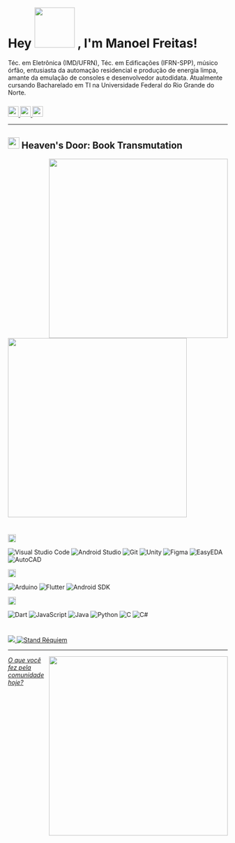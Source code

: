 <h1> 
  Hey 
  <img src="https://i.imgur.com/DwsoBvD.gif" width = "92"/> 
  , I'm Manoel Freitas!
</h1>

  Téc. em Eletrônica (IMD/UFRN), Téc. em Edificações (IFRN-SPP), músico órfão, entusiasta da automação residencial e produção de energia limpa, amante da emulação de consoles e desenvolvedor autodidata. Atualmente cursando Bacharelado em TI na Universidade Federal do Rio Grande do Norte.

<h3> </h3>

<div> 
  <a href="https://br.linkedin.com/in/josmanoel">
    <img src="https://img.shields.io/badge/LinkedIn-0077B5?style=for-the-badge&logo=linkedin&logoColor=white" height="24"/>
  </a>
    
  <a href="https://medium.com/@ManoelFreitas">
    <img src="https://img.shields.io/badge/Medium-12100E?style=for-the-badge&logo=medium&logoColor=white" height="24"/>
  </a>
  
  <a href="mailto:josmanoel.freitas@gmail.com">
    <img src="https://img.shields.io/badge/Gmail-D14836?style=for-the-badge&logo=gmail&logoColor=white" height="24"/>
  </a>
</div>


***

<h2>
  <img src="https://i.imgur.com/cpOXO53.gif" width = "26"/> 
  Heaven's Door: Book Transmutation
</h2>

<img  align="right" src="https://gist.githubusercontent.com/JosManoel/f363d5f1bf90246899af8b9320886ed6/raw/metrics.svg" width="410"/>

<div> 
  <img src="https://gist.githubusercontent.com/JosManoel/f363d5f1bf90246899af8b9320886ed6/raw/achievements.svg" width="410"/> 

  <h1> </h1>

  <!-- Software and tools -->
  <img src="https://gist.githubusercontent.com/JosManoel/f363d5f1bf90246899af8b9320886ed6/raw/title_software_and_tools.svg" alt="Software and tools" height="18" />

  <p>
      <img alt="Visual Studio Code" src="https://img.shields.io/badge/Visual%20Studio%20Code-0078d7.svg?logo=visual-studio-code&logoColor=white"/>
      <img alt="Android Studio" src="https://img.shields.io/badge/Android%20Studio-008678.svg?logo=android-studio&logoColor=white"/>
      <img alt="Git" src="https://img.shields.io/badge/Git-F05033.svg?logo=git&logoColor=white"/>
      <img alt="Unity" src="https://img.shields.io/badge/-Unity-lightgrey"/>
      <img alt="Figma" src="https://gist.githubusercontent.com/JosManoel/f363d5f1bf90246899af8b9320886ed6/raw/badge_figma.svg"/>
      <img alt="EasyEDA" src="https://gist.githubusercontent.com/JosManoel/f363d5f1bf90246899af8b9320886ed6/raw/badge_easyeda.svg"/>
      <img alt="AutoCAD" src="https://gist.githubusercontent.com/JosManoel/f363d5f1bf90246899af8b9320886ed6/raw/badge_autocad.svg"/>

  </p>

  <!-- Frameworks and libraries -->
  <img src="https://gist.githubusercontent.com/JosManoel/f363d5f1bf90246899af8b9320886ed6/raw/title_frameworks_and_libraries.svg" alt="Frameworks and libraries" height="18" />

  <p>
      <img alt="Arduino" src="https://img.shields.io/badge/-Arduino-00979D?logo=Arduino&logoColor=white"/>
      <img alt="Flutter" src="https://img.shields.io/badge/Flutter-02569B.svg?logo=flutter&logoColor=white"/>
      <img alt="Android SDK" src="https://img.shields.io/badge/-Android%20SDK-green"/>
  </p>

  <!-- Programming languages -->
  <img src="https://gist.githubusercontent.com/JosManoel/f363d5f1bf90246899af8b9320886ed6/raw/title_programming_languages.svg" alt="Programming languages" height="18" />

  <p>
    <img alt="Dart" src="https://img.shields.io/badge/Dart-15A6C4.svg?logo=dart&logoColor=white"/>
    <img alt="JavaScript" src="https://img.shields.io/badge/JavaScript-F7DF1E.svg?logo=javascript&logoColor=black"/>
    <img alt="Java" src="https://img.shields.io/badge/Java-007396.svg?logo=java&logoColor=white"/>
    <img alt="Python" src="https://img.shields.io/badge/-Python-blue"/>
    <img alt="C" src="https://custom-icon-badges.herokuapp.com/badge/C-03599C.svg?logo=c-in-hexagon&logoColor=white"/>
    <img alt="C#" src="https://custom-icon-badges.herokuapp.com/badge/C%23-68217A.svg?logo=cs2&logoColor=white"/> 
  </p>
</div>


<h1> </h1>

<h3> 
</h3>

<div width="410">
  <a align="right" href="https://hits.seeyoufarm.com">
    <img src="https://hits.seeyoufarm.com/api/count/incr/badge.svg?url=https%3A%2F%2Fgithub.com%2FJosManoel%2Fhit-counter&count_bg=%232F7082&title_bg=%23CE2929&icon=libuv.svg&icon_color=%23E7E7E7&title=Espiadas&edge_flat=false"/>
  </a>
  
  <a href="https://metrics.lecoq.io/about/JosManoel">
    <img alt="Stand Réquiem" src="https://gist.githubusercontent.com/JosManoel/f363d5f1bf90246899af8b9320886ed6/raw/badge_requiem.svg"/>
  </a>

</div>

***

<img  align="right" src="https://gist.githubusercontent.com/JosManoel/f363d5f1bf90246899af8b9320886ed6/raw/metadata.svg" width="410"/>

[_O que você fez pela comunidade hoje?_](https://docs.github.com/pt/get-started/exploring-projects-on-github/finding-ways-to-contribute-to-open-source-on-github)

